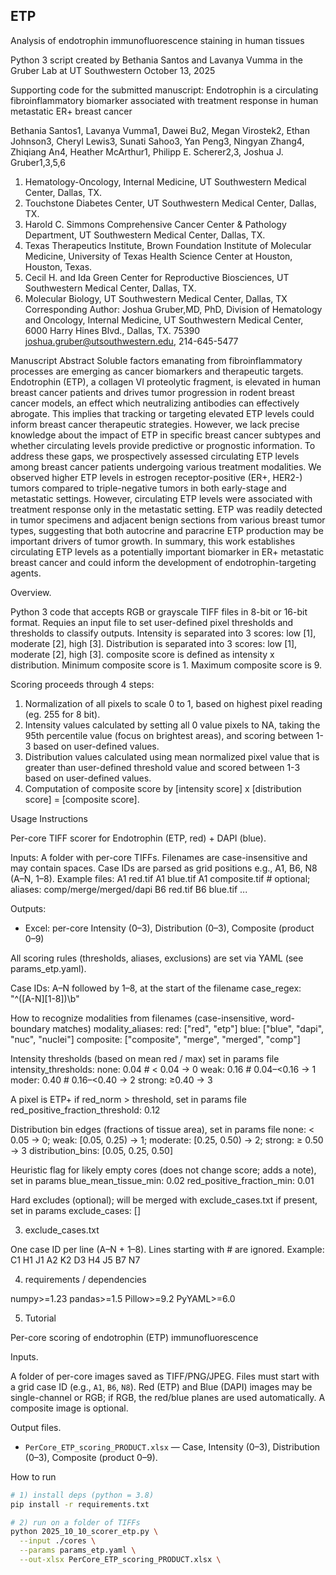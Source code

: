 ## ETP
Analysis of endotrophin immunofluorescence staining in human tissues

Python 3 script created by Bethania Santos and Lavanya Vumma in the Gruber Lab at UT Southwestern
October 13, 2025

Supporting code for the submitted manuscript:
Endotrophin is a circulating fibroinflammatory biomarker associated with treatment response in human metastatic ER+ breast cancer

Bethania Santos1, Lavanya Vumma1, Dawei Bu2, Megan Virostek2, Ethan Johnson3, Cheryl Lewis3, Sunati Sahoo3, Yan Peng3, Ningyan Zhang4, Zhiqiang An4, Heather McArthur1, Philipp E. Scherer2,3, Joshua J. Gruber1,3,5,6

1.	Hematology-Oncology, Internal Medicine, UT Southwestern Medical Center, Dallas, TX. 
2.	Touchstone Diabetes Center, UT Southwestern Medical Center, Dallas, TX. 
3.	Harold C. Simmons Comprehensive Cancer Center & Pathology Department, UT Southwestern Medical Center, Dallas, TX.
4.	Texas Therapeutics Institute, Brown Foundation Institute of Molecular Medicine, University of  Texas Health Science Center at Houston, Houston, Texas.	
5.	Cecil H. and Ida Green Center for Reproductive Biosciences, UT Southwestern Medical Center, Dallas, TX.
6.	Molecular Biology, UT Southwestern Medical Center, Dallas, TX
Corresponding Author: Joshua Gruber,MD, PhD, Division of Hematology and Oncology, Internal Medicine, UT Southwestern Medical Center, 6000 Harry Hines Blvd., Dallas, TX. 75390 joshua.gruber@utsouthwestern.edu, 214-645-5477

Manuscript Abstract
Soluble factors emanating from fibroinflammatory processes are emerging as cancer biomarkers and therapeutic targets. Endotrophin (ETP), a collagen VI proteolytic fragment, is elevated in human breast cancer patients and drives tumor progression in rodent breast cancer models, an effect which neutralizing antibodies can effectively abrogate. This implies that tracking or targeting elevated ETP levels could inform breast cancer therapeutic strategies. However, we lack precise knowledge about the impact of ETP in specific breast cancer subtypes and whether circulating levels provide predictive or prognostic information. To address these gaps, we prospectively assessed circulating ETP levels among breast cancer patients undergoing various treatment modalities. We observed higher ETP levels in estrogen receptor-positive (ER+, HER2-) tumors compared to triple-negative tumors in both early-stage and metastatic settings. However, circulating ETP levels were associated with treatment response only in the metastatic setting. ETP was readily detected in tumor specimens and adjacent benign sections from various breast tumor types, suggesting that both autocrine and paracrine ETP production may be important drivers of tumor growth. In summary, this work establishes circulating ETP levels as a potentially important biomarker in ER+ metastatic breast cancer and could inform the development of endotrophin-targeting agents.  

Overview.

Python 3 code that accepts RGB or grayscale TIFF files in 8-bit or 16-bit format.
Requies an input file to set user-defined pixel thresholds and thresholds to classify outputs.
Intensity is separated into 3 scores: low [1], moderate [2], high [3].
Distribution is separated into 3 scores: low [1], moderate [2], high [3].
composite score is defined as intensity x distribution.
Minimum composite score is 1.
Maximum composite score is 9.

Scoring proceeds through 4 steps:

1. Normalization of all pixels to scale 0 to 1, based on highest pixel reading (eg. 255 for 8 bit).
2. Intensity values calculated by setting all 0 value pixels to NA, taking the 95th percentile value (focus on brightest areas), and scoring between 1-3 based on user-defined values.
3. Distribution values calculated using mean normalized pixel value that is greater than user-defined threshold value and scored between 1-3 based on user-defined values.
4. Computation of composite score by [intensity score] x [distribution score] = [composite score].


Usage Instructions

Per-core TIFF scorer for Endotrophin (ETP, red) + DAPI (blue).

Inputs:  A folder with per-core TIFFs. Filenames are case-insensitive and may contain spaces.
         Case IDs are parsed as grid positions e.g., A1, B6, N8 (A–N, 1–8).
         Example files:
           A1 red.tif
           A1 blue.tif
           A1 composite.tif        # optional; aliases: comp/merge/merged/dapi
           B6 red.tif
           B6 blue.tif
           ...

Outputs:
  - Excel: per-core Intensity (0–3), Distribution (0–3), Composite (product 0–9)

All scoring rules (thresholds, aliases, exclusions) are set via YAML (see params_etp.yaml).

Case IDs: A–N followed by 1–8, at the start of the filename
case_regex: "^([A-N][1-8])\\b"

How to recognize modalities from filenames (case-insensitive, word-boundary matches)
modality_aliases:
  red:       ["red", "etp"]
  blue:      ["blue", "dapi", "nuc", "nuclei"]
  composite: ["composite", "merge", "merged", "comp"]

Intensity thresholds (based on mean red / max) set in params file
intensity_thresholds:
  none:  0.04   # < 0.04 → 0
  weak:  0.16   # 0.04–<0.16 → 1
  moder: 0.40   # 0.16–<0.40 → 2
  strong: ≥0.40 → 3

A pixel is ETP+ if red_norm > threshold, set in params file
red_positive_fraction_threshold: 0.12

Distribution bin edges (fractions of tissue area), set in params file
  none: < 0.05 → 0; 
  weak: [0.05, 0.25) → 1; 
  moderate: [0.25, 0.50) → 2; 
  strong: ≥ 0.50 → 3
distribution_bins: [0.05, 0.25, 0.50]

Heuristic flag for likely empty cores (does not change score; adds a note), set in params
blue_mean_tissue_min: 0.02
red_positive_fraction_min: 0.01

Hard excludes (optional); will be merged with exclude_cases.txt if present, set in params
exclude_cases: []

3)	exclude_cases.txt 

One case ID per line (A–N + 1–8). Lines starting with # are ignored.
Example:
C1
H1
J1
A2
K2
D3
H4
J5
B7
N7

4)	requirements / dependencies

numpy>=1.23
pandas>=1.5
Pillow>=9.2
PyYAML>=6.0

5)	Tutorial

Per-core scoring of endotrophin (ETP) immunofluorescence

Inputs.

A folder of per-core images saved as TIFF/PNG/JPEG. Files must start with a grid case ID (e.g., `A1`, `B6`, `N8`). Red (ETP) and Blue (DAPI) images may be single-channel or RGB; if RGB, the red/blue planes are used automatically. A composite image is optional.

Output files.

- `PerCore_ETP_scoring_PRODUCT.xlsx` — Case, Intensity (0–3), Distribution (0–3), Composite (product 0–9).

How to run

```bash
# 1) install deps (python = 3.8)
pip install -r requirements.txt

# 2) run on a folder of TIFFs
python 2025_10_10_scorer_etp.py \
  --input ./cores \
  --params params_etp.yaml \
  --out-xlsx PerCore_ETP_scoring_PRODUCT.xlsx \
